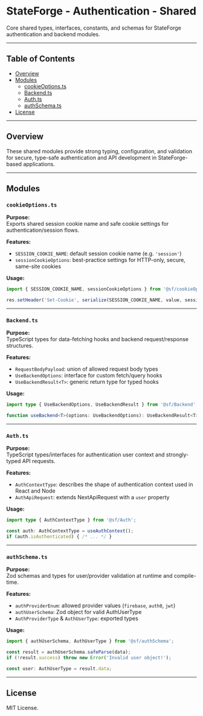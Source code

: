 
# StateForge - Authentication - Shared

Core shared types, interfaces, constants, and schemas for StateForge authentication and backend modules.

---

## Table of Contents
- [Overview](#overview)
- [Modules](#modules)
  - [cookieOptions.ts](#cookieoptionsts)
  - [Backend.ts](#backendts)
  - [Auth.ts](#authts)
  - [authSchema.ts](#authschemats)
- [License](#license)

---

## Overview

These shared modules provide strong typing, configuration, and validation for secure, type-safe authentication and API development in StateForge-based applications.

---

## Modules

### `cookieOptions.ts`

**Purpose:**  
Exports shared session cookie name and safe cookie settings for authentication/session flows.

**Features:**  
- `SESSION_COOKIE_NAME`: default session cookie name (e.g. `'session'`)
- `sessionCookieOptions`: best-practice settings for HTTP-only, secure, same-site cookies

**Usage:**

```ts
import { SESSION_COOKIE_NAME, sessionCookieOptions } from '@sf/cookieOptions';

res.setHeader('Set-Cookie', serialize(SESSION_COOKIE_NAME, value, sessionCookieOptions));
```

---

### `Backend.ts`

**Purpose:**  
TypeScript types for data-fetching hooks and backend request/response structures.

**Features:**  
- `RequestBodyPayload`: union of allowed request body types
- `UseBackendOptions`: interface for custom fetch/query hooks
- `UseBackendResult<T>`: generic return type for typed hooks

**Usage:**

```ts
import type { UseBackendOptions, UseBackendResult } from '@sf/Backend';

function useBackend<T>(options: UseBackendOptions): UseBackendResult<T> { /* ... */ }
```

---

### `Auth.ts`

**Purpose:**  
TypeScript types/interfaces for authentication user context and strongly-typed API requests.

**Features:**  
- `AuthContextType`: describes the shape of authentication context used in React and Node
- `AuthApiRequest`: extends NextApiRequest with a `user` property

**Usage:**

```ts
import type { AuthContextType } from '@sf/Auth';

const auth: AuthContextType = useAuthContext();
if (auth.isAuthenticated) { /* ... */ }
```

---

### `authSchema.ts`

**Purpose:**  
Zod schemas and types for user/provider validation at runtime and compile-time.

**Features:**  
- `authProviderEnum`: allowed provider values (`firebase`, `auth0`, `jwt`)
- `authUserSchema`: Zod object for valid AuthUserType
- `AuthProviderType` & `AuthUserType`: exported types

**Usage:**

```ts
import { authUserSchema, AuthUserType } from '@sf/authSchema';

const result = authUserSchema.safeParse(data);
if (!result.success) throw new Error('Invalid user object!');

const user: AuthUserType = result.data;
```

---

## License

MIT License.
